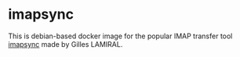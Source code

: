 # imapsync
This is debian-based docker image for the popular IMAP transfer tool
[imapsync](https://imapsync.lamiral.info) made by Gilles LAMIRAL.
